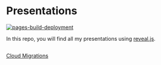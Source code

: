 # Presentations

[![pages-build-deployment](https://github.com/elft3r/presentations/actions/workflows/pages/pages-build-deployment/badge.svg?branch=main)](https://github.com/elft3r/presentations/actions/workflows/pages/pages-build-deployment)

In this repo, you will find all my presentations using [reveal.js](https://revealjs.com/).

##

[Cloud Migrations](./cloud-migrations/)
